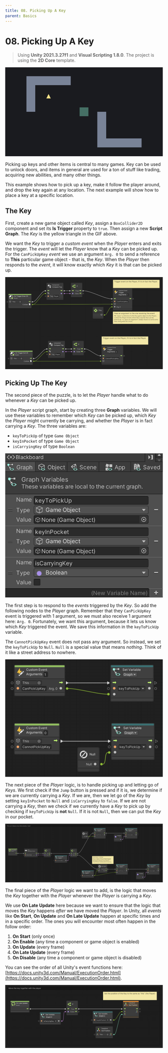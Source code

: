 ```yaml
---
title: 08. Picking Up A Key
parent: Basics
---
```


# 08. Picking Up A Key

> Using **Unity 2021.3.27f1** and **Visual Scripting 1.8.0**. The project is using the **2D Core** template.

![Demo](./demo.gif)

Picking up keys and other items is central to many games. Key can be used to unlock doors, and items in general are used for a ton of stuff like trading, acquiring new abilities, and many other things.

This example shows how to pick up a key, make it follow the player around, and drop the key again at any location. The next example will show how to place a key at a specific location.

## The Key

First, create a new game object called *Key*, assign a `BoxCollider2D` component and set its **Is Trigger** property to `true`. Then assign a new **Script Graph**. The *Key* is the yellow triangle in the GIF above.

We want the *Key* to trigger a *custom event* when the *Player* enters and exits the trigger. The *event* will let the *Player* know that a *Key* can be picked up. For the `CanPickUpKey` *event* we use an argument `Arg. 0` to send a reference to **This** particular game object - that is, the *Key*. When the *Player* then responds to the *event*, it will know exactly which *Key* it is that can be picked up.

[![Key Graph](./key-graph.jpg)](./key-graph.jpg)

## Picking Up The Key

The second piece of the puzzle, is to let the *Player* handle what to do whenever a *Key* can be picked up.

In the *Player* script graph, start by creating three **Graph** variables. We will use these variables to remember which *Key* can be picked up, which *Key* the *Player* might currently be carrying, and whether the *Player* is in fact carrying a *Key*. The three variables are:

- `keyToPickUp` of type `Game Object`
- `keyInPocket` of type `Game Object`
- `isCarryingKey` of type `Boolean`

![Player Variables](./player-variables.jpg)

The first step is to respond to the *events* triggered by the *Key*. So add the following nodes to the *Player* graph. Remember that they `CanPickUpKey` event is triggered with 1 argument, so we must also receive 1 argument here: `Arg. 0`. Fortunately, we want this argument, because it lets us know which *Key* triggered the event. We save this information in the `keyToPickUp` variable.

The `CannotPickUpKey` event does not pass any argument. So instead, we set the `keyToPickUp` to `Null`. `Null` is a special value that means *nothing*. Think of it like a street address to nowhere. 

[![Player Graph 1](./player-graph-1.jpg)](./player-graph-1.jpg)

The next piece of the *Player* logic, is to handle picking up and letting go of *Keys*. We first check if the `Jump` button is pressed and if it is, we determine if we are currently carrying a *Key*. If we are, then we let go of the *Key* by setting `keyInPocket` to `Null` and `isCarryingKey` to `false`. If we are not carrying a *Key*, then we check if we currently have a *Key* to pick up by checking if `keyToPickUp` is **not** `Null`. If it is not `Null`, then we can put the *Key* in our pocket.

[![Player Graph 2](./player-graph-2.jpg)](./player-graph-2.jpg)

The final piece of the *Player* logic we want to add, is the logic that moves the *Key* together with the *Player* whenever the *Player* is carrying a *Key*.

We use **On Late Update** here because we want to ensure that the logic that moves the *Key* happens *after* we have moved the *Player*. In Unity, all *events* like **On Start**, **On Update** and **On Late Update** happen at specific times and in a specific order. The ones you will encounter most often happen in the follow order:

1. **On Start** (only once)
2. **On Enable** (any time a component or game object is enabled)
3. **On Update** (every frame)
4. **On Late Update** (every frame)
5. **On Disable** (any time a component or game object is disabled)

You can see the order of all Unity's event functions here: [https://docs.unity3d.com/Manual/ExecutionOrder.html](https://docs.unity3d.com/Manual/ExecutionOrder.html).

[![Player Graph 3](./player-graph-3.jpg)](./player-graph-3.jpg)